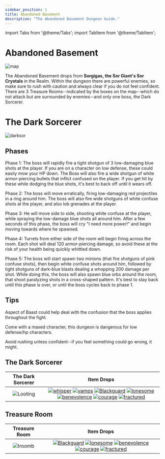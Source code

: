 ```yaml
---
sidebar_position: 1
title: Abandoned Basement
description: "The Abandoned Basement Dungeon Guide."
---
```


import Tabs from '@theme/Tabs';
import TabItem from '@theme/TabItem';

<Tabs>
  <TabItem value="The Dungeon" label="The Dungeon" default>

# Abandoned Basement

![map](https://cdn.discordapp.com/attachments/953134990428868629/991559620097224835/map.png)

The Abandoned Basement drops from **Sorgigas, the Sor Giant's Sor Crystals** in the Realm. Within the dungeon there are powerful enemies, so make sure to rush with caution and always clear if you do not feel confident. There are 3 Treasure Rooms--indicated by the boxes on the map--which do not attack but are surrounded by enemies--and only one boss, the Dark Sorcerer.


  </TabItem>
  <TabItem value="The Boss" label="The Boss">

# The Dark Sorcerer

![darksor](https://cdn.discordapp.com/attachments/953134990428868629/991568338536898611/Background_1.png)

## Phases

Phase 1: The boss will rapidly fire a tight shotgun of 3 low-damaging blue shots at the player. If you are on a character on low defense, these could easily mow your HP down. The Boss will also fire a wide shotgun of white armor-piercing bullets that inflict confused on the player. If you get hit by these while dodging the blue shots, it's best to back off until it wears off.

Phase 2: The boss will move erratically, firing low-damaging red projectiles in a ring around him. The boss will also fire wide shotguns of white confuse shots at the player, and also lob grenades at the player.

Phase 3: He will move side to side, shooting white confuse at the player, while spraying the low-damage blue shots all around him. After a few seconds of this phase,
the boss will cry "I need more power!" and begin moving towards where he spawned.

Phase 4: Turrets from either side of the room will begin firing across the room. Each shot will deal 120 armor-piercing damage, so avoid these at the risk of your health being quickly whittled down.

Phase 5: The boss will start spawn two minions (that fire shotguns of pink confuse shots), then begin white confuse shots around him, followed by tight shotguns of dark-blue blasts dealing a whopping 200 damage per shot. While doing this, the boss will also spawn blue orbs around the room, that shoot paralyzing shots in a cross-shaped pattern. It's best to stay back until this phase is over, or until the boss cycles back to phase 1.

## Tips

Aspect of Baast could help deal with the confusion that the boss applies throughout the fight.

Come with a maxed character, this dungeon is dangerous for low defense/hp characters.

Avoid rushing unless confident--if you feel something could go wrong, it might.

  </TabItem>
  <TabItem value="Item Drops" label="Item Drops">

## The Dark Sorcerer

The Dark Sorcerer           |  Item Drops
:-------------------------:|:-------------------------:
![Looting](https://cdn.discordapp.com/attachments/953134990428868629/991568338536898611/Background_1.png)  | [![whisper](https://vwiki.valorserver.com/api/item/picture/whispers%20of%20murak'ul)](https://wiki.valorserver.com/docs/items/armors/robes/legendary/whispers_of_murakul) [![vamps](https://vwiki.valorserver.com/api/item/picture/aspect%20of%20vamps)](https://wiki.valorserver.com/docs/items/misc/aspects) [![Blackguard](https://vwiki.valorserver.com/api/item/picture/blackguard%20seal)](https://wiki.valorserver.com/docs/items/abilities/seals/ut/blackguard_seal) [![lonesome](https://vwiki.valorserver.com/api/item/picture/bow%20of%20the%20lonesome%20wraith)](https://wiki.valorserver.com/docs/items/weapons/bows/ut/bow_of_the_lonesome_wraith) [![benevolence](https://vwiki.valorserver.com/api/item/picture/dirk%20of%20benevolence)](https://wiki.valorserver.com/docs/items/weapons/daggers/ut/dirk_of_benevolence) [![courage](https://vwiki.valorserver.com/api/item/picture/siphon%20of%20courage)](https://wiki.valorserver.com/docs/items/abilities/siphons/ut/siphon_of_courage) [![fractured](https://vwiki.valorserver.com/api/item/picture/wand%20of%20fractured%20time)](https://wiki.valorserver.com/docs/items/weapons/wands/ut/wand_of_fractured_time)

## Treasure Room

Treasure Room          |  Item Drops
:-------------------------:|:-------------------------:
![troomb](https://i.imgur.com/Mj4FJYD.png)  |  [![Blackguard](https://vwiki.valorserver.com/api/item/picture/blackguard%20seal)](https://wiki.valorserver.com/docs/items/abilities/seals/ut/blackguard_seal) [![lonesome](https://vwiki.valorserver.com/api/item/picture/bow%20of%20the%20lonesome%20wraith)](https://wiki.valorserver.com/docs/items/weapons/bows/ut/bow_of_the_lonesome_wraith) [![benevolence](https://vwiki.valorserver.com/api/item/picture/dirk%20of%20benevolence)](https://wiki.valorserver.com/docs/items/weapons/daggers/ut/dirk_of_benevolence) [![courage](https://vwiki.valorserver.com/api/item/picture/siphon%20of%20courage)](https://wiki.valorserver.com/docs/items/abilities/siphons/ut/siphon_of_courage) [![fractured](https://vwiki.valorserver.com/api/item/picture/wand%20of%20fractured%20time)](https://wiki.valorserver.com/docs/items/weapons/wands/ut/wand_of_fractured_time)

  </TabItem>
</Tabs>
